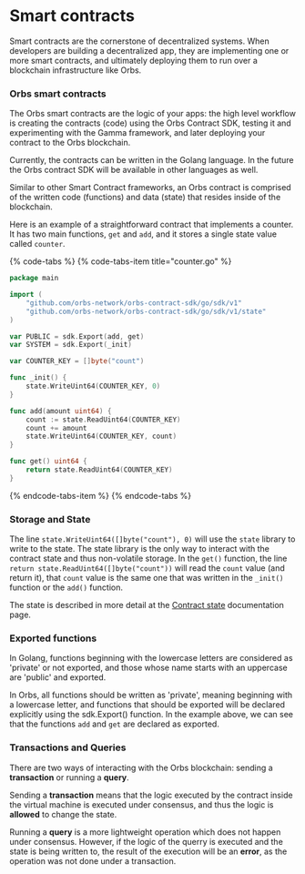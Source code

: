 # Smart contracts

Smart contracts are the cornerstone of decentralized systems. When developers are building a decentralized app, they are implementing
one or more smart contracts, and ultimately deploying them to run over a blockchain infrastructure like Orbs.


### Orbs smart contracts

The Orbs smart contracts are the logic of your apps: the high level workflow is creating the contracts \(code\) using the Orbs Contract SDK, testing it and experimenting with the Gamma framework, and later deploying your contract to the Orbs blockchain.

Currently, the contracts can be written in the Golang language. In the future the Orbs contract SDK will be available in other languages as well.

Similar to other Smart Contract frameworks, an Orbs contract is comprised of the written code \(functions\) and data \(state\) that resides inside of the blockchain. 

Here is an example of a straightforward contract that implements a counter. It has two main functions, `get` and `add`, and it stores a single state value called `counter`.  


{% code-tabs %}
{% code-tabs-item title="counter.go" %}
```go
package main

import (
    "github.com/orbs-network/orbs-contract-sdk/go/sdk/v1"
    "github.com/orbs-network/orbs-contract-sdk/go/sdk/v1/state"
)

var PUBLIC = sdk.Export(add, get)
var SYSTEM = sdk.Export(_init)

var COUNTER_KEY = []byte("count")

func _init() {
	state.WriteUint64(COUNTER_KEY, 0)
}

func add(amount uint64) {
	count := state.ReadUint64(COUNTER_KEY)
	count += amount
	state.WriteUint64(COUNTER_KEY, count)
}

func get() uint64 {
	return state.ReadUint64(COUNTER_KEY)
}
```
{% endcode-tabs-item %}
{% endcode-tabs %}


### Storage and State

The line `state.WriteUint64([]byte("count"), 0)` will use the `state` library to write to the state. The state library is the only way to interact with the contract state and thus non-volatile storage. In the `get()` function, the line `return state.ReadUint64([]byte("count"))` will read the `count` value \(and return it\), that `count` value is the same one that was written in the `_init()` function or the `add()`  function.

The state is described in more detail at the [Contract state](https://orbs.gitbook.io/contract-sdk/~/edit/drafts/-LVnlbSBlfPGStLbU5Xx/orbs-contracts/contract-state) documentation page.

### Exported functions

In Golang, functions beginning with the lowercase letters are considered as 'private' or not exported, and those whose name starts with an uppercase are 'public' and exported.

In Orbs, all functions should be written as 'private', meaning beginning with a lowercase letter, and functions that should be exported will be declared explicitly using the sdk.Export() function. In the example above, we can see that the functions `add` and `get` are declared as exported.

### Transactions and Queries

There are two ways of interacting with the Orbs blockchain: sending a **transaction** or running a **query**.

Sending a **transaction** means that the logic executed by the contract inside the virtual machine is executed under consensus, and thus the logic is **allowed** to change the state.

Running a **query** is a more lightweight operation which does not happen under consensus. However, if the logic of the querry is executed and the state is being written to, the result of the execution will be an **error**, as the operation was not done under a transaction.


